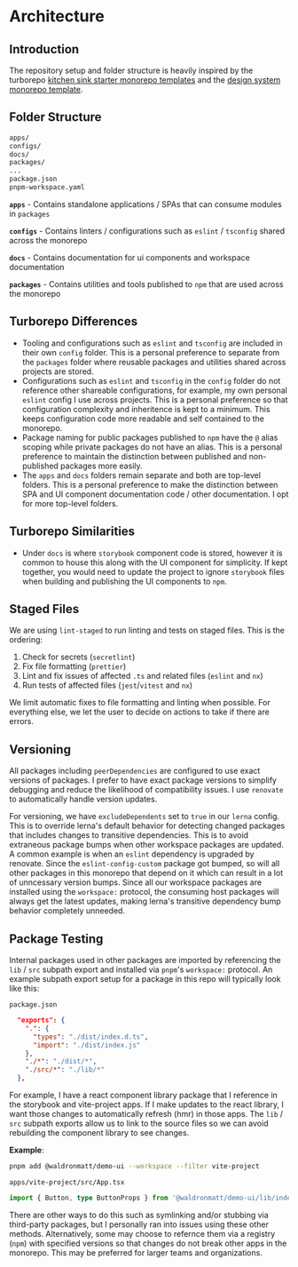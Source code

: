 # Architecture

## Introduction

The repository setup and folder structure is heavily inspired by the turborepo [kitchen sink starter monorepo templates](https://github.com/vercel/turbo/tree/main/examples/kitchen-sink) and the [design system monorepo template](https://github.com/vercel/turbo/tree/main/examples/design-system).

## Folder Structure

```bash
apps/
configs/
docs/
packages/
...
package.json
pnpm-workspace.yaml
```

**`apps`** - Contains standalone applications / SPAs that can consume modules in `packages`

**`configs`** - Contains linters / configurations such as `eslint` / `tsconfig` shared across the monorepo

**`docs`** - Contains documentation for ui components and workspace documentation

**`packages`** - Contains utilities and tools published to `npm` that are used across the monorepo

## Turborepo Differences

- Tooling and configurations such as `eslint` and `tsconfig` are included in their own `config` folder. This is a personal preference to separate from the `packages` folder where reusable packages and utilities shared across projects are stored.
- Configurations such as `eslint` and `tsconfig` in the `config` folder do not reference other shareable configurations, for example, my own personal `eslint` config I use across projects. This is a personal preference so that configuration complexity and inheritence is kept to a minimum. This keeps configuration code more readable and self contained to the monorepo.
- Package naming for public packages published to `npm` have the `@` alias scoping while private packages do not have an alias. This is a personal preference to maintain the distinction between published and non-published packages more easily.
- The `apps` and `docs` folders remain separate and both are top-level folders. This is a personal preference to make the distinction between SPA and UI component documentation code / other documentation. I opt for more top-level folders.

## Turborepo Similarities

- Under `docs` is where `storybook` component code is stored, however it is common to house this along with the UI component for simplicity. If kept together, you would need to update the project to ignore `storybook` files when building and publishing the UI components to `npm`.

## Staged Files

We are using `lint-staged` to run linting and tests on staged files. This is the ordering:

1. Check for secrets (`secretlint`)
2. Fix file formatting (`prettier`)
3. Lint and fix issues of affected `.ts` and related files (`eslint` and `nx`)
4. Run tests of affected files (`jest`/`vitest` and `nx`)

We limit automatic fixes to file formatting and linting when possible. For everything else, we let the user to decide on actions to take if there are errors.

## Versioning

All packages including `peerDependencies` are configured to use exact versions of packages. I prefer to have exact package versions to simplify debugging and reduce the likelihood of compatibility issues. I use `renovate` to automatically handle version updates.

For versioning, we have `excludeDependents` set to `true` in our `lerna` config. This is to override lerna's default behavior for detecting changed packages that includes changes to transitive dependencies. This is to avoid extraneous package bumps when other workspace packages are updated. A common example is when an `eslint` dependency is upgraded by renovate. Since the `eslint-config-custom` package got bumped, so will all other packages in this monorepo that depend on it which can result in a lot of unncessary version bumps. Since all our workspace packages are installed using the `workspace:` protocol, the consuming host packages will always get the latest updates, making lerna's transitive dependency bump behavior completely unneeded.

## Package Testing

Internal packages used in other packages are imported by referencing the `lib` / `src` subpath export and installed via `pnpm`'s `workspace:` protocol. An example subpath export setup for a package in this repo will typically look like this:

`package.json`

```json
  "exports": {
    ".": {
      "types": "./dist/index.d.ts",
      "import": "./dist/index.js"
    },
    "./*": "./dist/*",
    "./src/*": "./lib/*"
  },
```

For example, I have a react component library package that I reference in the storybook and vite-project apps. If I make updates to the react library, I want those changes to automatically refresh (hmr) in those apps. The `lib` / `src` subpath exports allow us to link to the source files so we can avoid rebuilding the component library to see changes.

**Example**:

```bash
pnpm add @waldronmatt/demo-ui --workspace --filter vite-project
```

`apps/vite-project/src/App.tsx`

```ts
import { Button, type ButtonProps } from '@waldronmatt/demo-ui/lib/index.js';
```

There are other ways to do this such as symlinking and/or stubbing via third-party packages, but I personally ran into issues using these other methods. Alternatively, some may choose to refernce them via a registry (`npm`) with specified versions so that changes do not break other apps in the monorepo. This may be preferred for larger teams and organizations.

